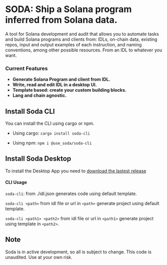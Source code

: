 # SODA: Ship a Solana program inferred from Solana data.

A tool for Solana development and audit that allows you to automate tasks and build Solana programs and clients from: IDLs, on-chain data, existing repos, input and output examples of each instruction, and naming conventions, among other possible resources.
From an IDL to whatever you want.

### Current Features

- **Generate Solana Program and client from IDL.**
- **Write, read and edit IDL in a desktop UI.** 
- **Template based: create your custom building blocks.**
- **Lang and chain agnostic.**

## Install Soda CLI

You can install the CLI using cargo or npm.

- Using cargo:
`cargo install soda-cli`

- Using npm:
`npm i @use_soda/soda-cli`

## Install Soda Desktop

To install the Desktop App you need to [download the lastest release](https://github.com/Web3-Builders-Alliance/soda/releases)

#### CLI Usage

`soda-cli`: from ./idl.json generates code using default template.

`soda-cli <path>` from idl file or url in `<path>` generate project using default template.

`soda-cli <path1> <path2>` from idl file or url in `<path1>` generate project using template in `<path2>`.

## Note

Soda is in active development, so all is subject to change.
This code is unaudited.
Use at your own risk.